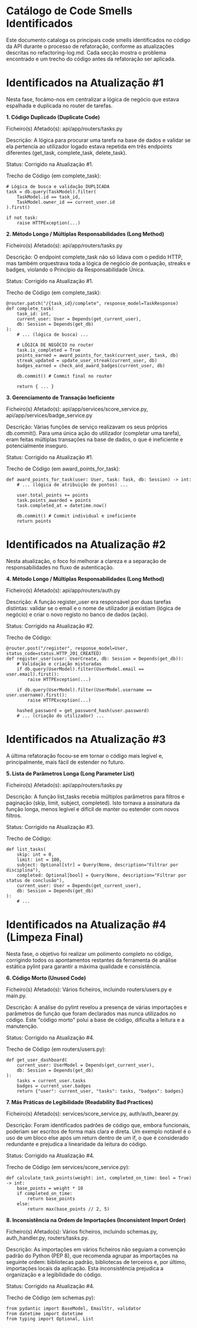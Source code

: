 # Catálogo de Code Smells Identificados

Este documento cataloga os principais code smells identificados no código da API durante o processo de refatoração, conforme as atualizações descritas no refactoring-log.md. Cada secção mostra o problema encontrado e um trecho do código antes da refatoração ser aplicada.

# Identificados na Atualização #1

Nesta fase, focámo-nos em centralizar a lógica de negócio que estava espalhada e duplicada no router de tarefas.


**1. Código Duplicado (Duplicate Code)**

Ficheiro(s) Afetado(s): api/app/routers/tasks.py

Descrição: A lógica para procurar uma tarefa na base de dados e validar se ela pertencia ao utilizador logado estava repetida em três endpoints diferentes (get_task, complete_task, delete_task).

Status: Corrigido na Atualização #1.

Trecho de Código (em complete_task):


    # Lógica de busca e validação DUPLICADA
    task = db.query(TaskModel).filter(
        TaskModel.id == task_id,
        TaskModel.owner_id == current_user.id
    ).first()

    if not task:
        raise HTTPException(...)


**2. Método Longo / Múltiplas Responsabilidades (Long Method)**

Ficheiro(s) Afetado(s): api/app/routers/tasks.py

Descrição: O endpoint complete_task não só lidava com o pedido HTTP, mas também orquestrava toda a lógica de negócio de pontuação, streaks e badges, violando o Princípio da Responsabilidade Única.

Status: Corrigido na Atualização #1.

Trecho de Código (em complete_task):

    @router.patch("/{task_id}/complete", response_model=TaskResponse)
    def complete_task(
        task_id: int,
        current_user: User = Depends(get_current_user),
        db: Session = Depends(get_db)
    ):
        # ... (lógica de busca) ...

        # LÓGICA DE NEGÓCIO no router
        task.is_completed = True
        points_earned = award_points_for_task(current_user, task, db)
        streak_updated = update_user_streak(current_user, db)
        badges_earned = check_and_award_badges(current_user, db)

        db.commit() # Commit final no router

        return { ... }


**3. Gerenciamento de Transação Ineficiente**

Ficheiro(s) Afetado(s): api/app/services/score_service.py, api/app/services/badge_service.py

Descrição: Várias funções de serviço realizavam os seus próprios db.commit(). Para uma única ação do utilizador (completar uma tarefa), eram feitas múltiplas transações na base de dados, o que é ineficiente e potencialmente inseguro.

Status: Corrigido na Atualização #1.

Trecho de Código (em award_points_for_task):

    def award_points_for_task(user: User, task: Task, db: Session) -> int:
        # ... (lógica de atribuição de pontos) ...

        user.total_points += points
        task.points_awarded = points
        task.completed_at = datetime.now()

        db.commit() # Commit individual e ineficiente
        return points


# Identificados na Atualização #2

Nesta atualização, o foco foi melhorar a clareza e a separação de responsabilidades no fluxo de autenticação.


**4. Método Longo / Múltiplas Responsabilidades (Long Method)**

Ficheiro(s) Afetado(s): api/app/routers/auth.py

Descrição: A função register_user era responsável por duas tarefas distintas: validar se o email e o nome de utilizador já existiam (lógica de negócio) e criar o novo registo no banco de dados (ação).

Status: Corrigido na Atualização #2.

Trecho de Código:

    @router.post("/register", response_model=User, status_code=status.HTTP_201_CREATED)
    def register_user(user: UserCreate, db: Session = Depends(get_db)):
        # Validação e criação misturadas
        if db.query(UserModel).filter(UserModel.email == user.email).first():
            raise HTTPException(...)

        if db.query(UserModel).filter(UserModel.username == user.username).first():
            raise HTTPException(...)

        hashed_password = get_password_hash(user.password)
        # ... (criação do utilizador) ...


# Identificados na Atualização #3

A última refatoração focou-se em tornar o código mais legível e, principalmente, mais fácil de estender no futuro.

**5. Lista de Parâmetros Longa (Long Parameter List)**

Ficheiro(s) Afetado(s): api/app/routers/tasks.py

Descrição: A função list_tasks recebia múltiplos parâmetros para filtros e paginação (skip, limit, subject, completed). Isto tornava a assinatura da função longa, menos legível e difícil de manter ou estender com novos filtros.

Status: Corrigido na Atualização #3.

Trecho de Código:

    def list_tasks(
        skip: int = 0,
        limit: int = 100,
        subject: Optional[str] = Query(None, description="Filtrar por disciplina"),
        completed: Optional[bool] = Query(None, description="Filtrar por status de conclusão"),
        current_user: User = Depends(get_current_user),
        db: Session = Depends(get_db)
    ):
        # ...

# Identificados na Atualização #4 (Limpeza Final)
Nesta fase, o objetivo foi realizar um polimento completo no código, corrigindo todos os apontamentos restantes da ferramenta de análise estática pylint para garantir a máxima qualidade e consistência.

**6. Código Morto (Unused Code)**

Ficheiro(s) Afetado(s): Vários ficheiros, incluindo routers/users.py e main.py.

Descrição: A análise do pylint revelou a presença de várias importações e parâmetros de função que foram declarados mas nunca utilizados no código. Este "código morto" polui a base de código, dificulta a leitura e a manutenção.

Status: Corrigido na Atualização #4.

Trecho de Código (em routers/users.py):

    def get_user_dashboard(
        current_user: UserModel = Depends(get_current_user),
        db: Session = Depends(get_db)
    ):
        tasks = current_user.tasks
        badges = current_user.badges
        return {"user": current_user, "tasks": tasks, "badges": badges}

**7. Más Práticas de Legibilidade (Readability Bad Practices)**

Ficheiro(s) Afetado(s): services/score_service.py, auth/auth_bearer.py.

Descrição: Foram identificados padrões de código que, embora funcionais, poderiam ser escritos de forma mais clara e direta. Um exemplo notável é o uso de um bloco else após um return dentro de um if, o que é considerado redundante e prejudica a linearidade da leitura do código.

Status: Corrigido na Atualização #4.

Trecho de Código (em services/score_service.py):

    def calculate_task_points(weight: int, completed_on_time: bool = True) -> int:
        base_points = weight * 10
        if completed_on_time:
            return base_points
        else:
            return max(base_points // 2, 5)

**8. Inconsistência na Ordem de Importações (Inconsistent Import Order)**

Ficheiro(s) Afetado(s): Vários ficheiros, incluindo schemas.py, auth_handler.py, routers/tasks.py.

Descrição: As importações em vários ficheiros não seguiam a convenção padrão do Python (PEP 8), que recomenda agrupar as importações na seguinte ordem: bibliotecas padrão, bibliotecas de terceiros e, por último, importações locais da aplicação. Esta inconsistência prejudica a organização e a legibilidade do código.

Status: Corrigido na Atualização #4.

Trecho de Código (em schemas.py):

    from pydantic import BaseModel, EmailStr, validator
    from datetime import datetime
    from typing import Optional, List
